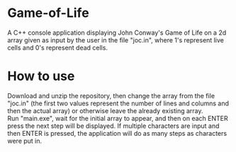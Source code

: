 # Game-of-Life
A C++ console application displaying John Conway's Game of Life on a 2d array given as input by the user in the file "joc.in", where 1's represent live cells and 0's represent dead cells.

# How to use
Download and unzip the repository, then change the array from the file "joc.in" (the first two values represent the number of lines and columns and then the actual array) or otherwise leave the already existing array. \
Run "main.exe", wait for the initial array to appear, and then on each ENTER press the next step will be displayed. If multiple characters are input and then ENTER is pressed, the application will do as many steps as characters were put in.
